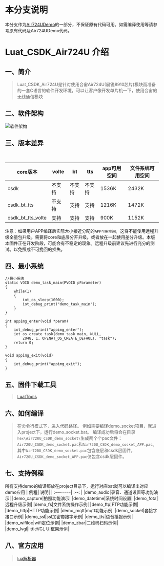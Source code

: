 # 本分支说明

本分支作为[Air724UDemo](https://github.com/HEYAHONG/Air724UDemo)的一部分，不保证原有代码可用。如需编译使用等请参考原有代码及Air724UDemo代码。

Luat_CSDK_Air724U 介绍
============

## 一、简介

>Luat_CSDK_Air724U是针对使用合宙Air724U(展锐8910芯片)模块而准备的一套C语言的软件开发环境，可以让客户像开发单片机一下，使用合宙的无线通信模块



## 二、软件架构

![软件架构](https://images.gitee.com/uploads/images/2020/0707/090924_c101da41_1221708.png "luat_iot_sdk_arch.png")

## 三、版本差异

&emsp;&emsp;

| core版本          | volte  | bt     | tts    | app可用空间 | 文件系统可用空间 |
| ----------------- | ------ | ------ | ------ | ----------- | ---------------- |
| csdk              | 不支持 | 不支持 | 不支持 | 1536K       | 2432K            |
| csdk_bt_tts       | 不支持 | 支持   | 支持   | 1216K       | 1472K            |
| csdk_bt_tts_volte | 支持   | 支持   | 支持   | 900K        | 1152K            |

注意：如果用户APP编译后实际大小接近分配的`APP可用空间`，这将不能使用远程升级全量包升级。需要将core和底层分开升级，或者放在一起使用差分升级。本版本固件正在开发阶段，可能会有不稳定的现象。远程升级前建议先进行充分的测试。以免照成不可挽回的损失。



## 四、最小系统

```
//最小系统
static VOID demo_task_main(PVOID pParameter)
{
	while(1)
	{
		iot_os_sleep(1000);
		iot_debug_print("demo_task_main");
	}
}

int appimg_enter(void *param)
{   
	iot_debug_print("appimg_enter");
	iot_os_create_task(demo_task_main, NULL, 
        2048, 1, OPENAT_OS_CREATE_DEFAULT, "task");
	return 0;
}

void appimg_exit(void)
{
    iot_debug_print("appimg_exit");
}
```

## 五、固件下载工具

> [LuatTools](http://www.openluat.com/Product/file/luatoolsV2-redirect.html)

## 六、如何编译

   >在命令行模式下，进入代码路径。 例如需要编译demo_socket项目，就进入project下，运行demo_socket.bat。 编译成功后将会在目录`hex\Air720U_CSDK_demo_socket\`生成两个个pac文件：`Air720U_CSDK_demo_socket.pac`和`Air720U_CSDK_demo_socket_APP.pac`。其中`Air720U_CSDK_demo_socket.pac`包含底层和csdk层固件，`Air720U_CSDK_demo_socket_APP.pac`仅包含csdk层固件。

## 七、支持例程

所有支持demo的编译都放在project目录下，运行对应bat就可以编译出对应demo应用
| 例程| 说明|
| :--------| :--: |
|demo_audio|录音、通道设置等功能演示|
|demo_capture|拍照功能演示|
|demo_datetime|系统时间设置|
|demo_fota|远程升级示例|
|demo_fs|文件系统操作示例|
|demo_ftp|FTP功能示例|
|demo_http|HTTP功能示例|
|demo_mqtt|mqtt功能示例|
|demo_socket|套接字接口示例|
|demo_ssl|ssl加密套接字示例|
|demo_tts|语音播报示例|
|demo_wifiloc|wifi定位示例|
|demo_zbar|二维码扫码示例|
|demo_lvgl|littleVGL UI框架示例|

## 八、官方应用
> [lua解析器](app/elua/LUA解析器开源文档.md)
